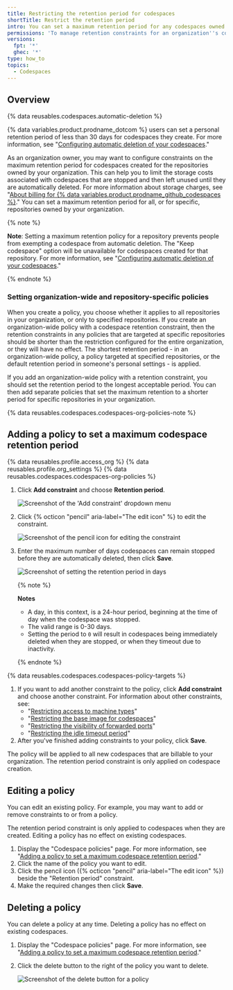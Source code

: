 ```yaml
---
title: Restricting the retention period for codespaces
shortTitle: Restrict the retention period
intro: You can set a maximum retention period for any codespaces owned by your organization.
permissions: 'To manage retention constraints for an organization''s codespaces, you must be an owner of the organization.'
versions:
  fpt: '*'
  ghec: '*'
type: how_to
topics:
  - Codespaces
---
```


## Overview

{% data reusables.codespaces.automatic-deletion %}

{% data variables.product.prodname_dotcom %} users can set a personal retention period of less than 30 days for codespaces they create. For more information, see "[Configuring automatic deletion of your codespaces](/codespaces/customizing-your-codespace/configuring-automatic-deletion-of-your-codespaces)."

As an organization owner, you may want to configure constraints on the maximum retention period for codespaces created for the repositories owned by your organization. This can help you to limit the storage costs associated with codespaces that are stopped and then left unused until they are automatically deleted. For more information about storage charges, see "[About billing for {% data variables.product.prodname_github_codespaces %}](/billing/managing-billing-for-github-codespaces/about-billing-for-github-codespaces#codespaces-pricing)." You can set a maximum retention period for all, or for specific, repositories owned by your organization.

{% note %}

**Note**: Setting a maximum retention policy for a repository prevents people from exempting a codespace from automatic deletion. The "Keep codespace" option will be unavailable for codespaces created for that repository. For more information, see "[Configuring automatic deletion of your codespaces](/codespaces/customizing-your-codespace/configuring-automatic-deletion-of-your-codespaces?tool=webui#avoiding-automatic-deletion-of-codespaces)."

{% endnote %}

### Setting organization-wide and repository-specific policies

When you create a policy, you choose whether it applies to all repositories in your organization, or only to specified repositories. If you create an organization-wide policy with a codespace retention constraint, then the retention constraints in any policies that are targeted at specific repositories should be shorter than the restriction configured for the entire organization, or they will have no effect. The shortest retention period - in an organization-wide policy, a policy targeted at specified repositories, or the default retention period in someone's personal settings - is applied.

If you add an organization-wide policy with a retention constraint, you should set the retention period to the longest acceptable period. You can then add separate policies that set the maximum retention to a shorter period for specific repositories in your organization.

{% data reusables.codespaces.codespaces-org-policies-note %}

## Adding a policy to set a maximum codespace retention period

{% data reusables.profile.access_org %}
{% data reusables.profile.org_settings %}
{% data reusables.codespaces.codespaces-org-policies %}
1. Click **Add constraint** and choose **Retention period**.

   ![Screenshot of the 'Add constraint' dropdown menu](/assets/images/help/codespaces/add-constraint-dropdown-retention.png)

1. Click {% octicon "pencil" aria-label="The edit icon" %} to edit the constraint.

   ![Screenshot of the pencil icon for editing the constraint](/assets/images/help/codespaces/edit-timeout-constraint.png)

1. Enter the maximum number of days codespaces can remain stopped before they are automatically deleted, then click **Save**.

   ![Screenshot of setting the retention period in days](/assets/images/help/codespaces/maximum-days-retention.png)

   {% note %}

   **Notes**
   * A day, in this context, is a 24-hour period, beginning at the time of day when the codespace was stopped.
   * The valid range is 0-30 days.
   * Setting the period to `0` will result in codespaces being immediately deleted when they are stopped, or when they timeout due to inactivity.

   {% endnote %}

{% data reusables.codespaces.codespaces-policy-targets %}
1. If you want to add another constraint to the policy, click **Add constraint** and choose another constraint. For information about other constraints, see:
   * "[Restricting access to machine types](/codespaces/managing-codespaces-for-your-organization/restricting-access-to-machine-types)"
   * "[Restricting the base image for codespaces](/codespaces/managing-codespaces-for-your-organization/restricting-the-base-image-for-codespaces)"
   * "[Restricting the visibility of forwarded ports](/codespaces/managing-codespaces-for-your-organization/restricting-the-visibility-of-forwarded-ports)"
   * "[Restricting the idle timeout period](/codespaces/managing-codespaces-for-your-organization/restricting-the-idle-timeout-period)"
1. After you've finished adding constraints to your policy, click **Save**.

The policy will be applied to all new codespaces that are billable to your organization. The retention period constraint is only applied on codespace creation.

## Editing a policy

You can edit an existing policy. For example, you may want to add or remove constraints to or from a policy.

The retention period constraint is only applied to codespaces when they are created. Editing a policy has no effect on existing codespaces.

1. Display the "Codespace policies" page. For more information, see "[Adding a policy to set a maximum codespace retention period](#adding-a-policy-to-set-a-maximum-codespace-retention-period)."
1. Click the name of the policy you want to edit.
1. Click the pencil icon ({% octicon "pencil" aria-label="The edit icon" %}) beside the "Retention period" constraint.
1. Make the required changes then click **Save**.

## Deleting a policy

You can delete a policy at any time. Deleting a policy has no effect on existing codespaces.

1. Display the "Codespace policies" page. For more information, see "[Adding a policy to set a maximum codespace retention period](#adding-a-policy-to-set-a-maximum-codespace-retention-period)."
1. Click the delete button to the right of the policy you want to delete.

   ![Screenshot of the delete button for a policy](/assets/images/help/codespaces/policy-delete.png)
